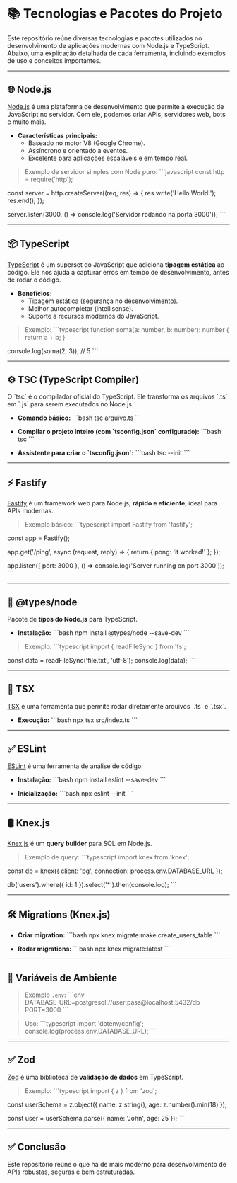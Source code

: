 
# 📚 Tecnologias e Pacotes do Projeto

Este repositório reúne diversas tecnologias e pacotes utilizados no desenvolvimento de aplicações modernas com Node.js e TypeScript. Abaixo, uma explicação detalhada de cada ferramenta, incluindo exemplos de uso e conceitos importantes.

---

## 🌐 Node.js

[Node.js](https://nodejs.org/) é uma plataforma de desenvolvimento que permite a execução de JavaScript no servidor. Com ele, podemos criar APIs, servidores web, bots e muito mais.

- **Características principais:**
  - Baseado no motor V8 (Google Chrome).
  - Assíncrono e orientado a eventos.
  - Excelente para aplicações escaláveis e em tempo real.

> Exemplo de servidor simples com Node puro:
\`\`\`javascript
const http = require('http');

const server = http.createServer((req, res) => {
  res.write('Hello World!');
  res.end();
});

server.listen(3000, () => console.log('Servidor rodando na porta 3000'));
\`\`\`

---

## 📦 TypeScript

[TypeScript](https://www.typescriptlang.org/) é um superset do JavaScript que adiciona **tipagem estática** ao código. Ele nos ajuda a capturar erros em tempo de desenvolvimento, antes de rodar o código.

- **Benefícios:**
  - Tipagem estática (segurança no desenvolvimento).
  - Melhor autocompletar (intellisense).
  - Suporte a recursos modernos do JavaScript.

> Exemplo:
\`\`\`typescript
function soma(a: number, b: number): number {
  return a + b;
}

console.log(soma(2, 3)); // 5
\`\`\`

---

## ⚙️ TSC (TypeScript Compiler)

O \`tsc\` é o compilador oficial do TypeScript. Ele transforma os arquivos \`.ts\` em \`.js\` para serem executados no Node.js.

- **Comando básico:**
\`\`\`bash
tsc arquivo.ts
\`\`\`

- **Compilar o projeto inteiro (com \`tsconfig.json\` configurado):**
\`\`\`bash
tsc
\`\`\`

- **Assistente para criar o \`tsconfig.json\`:**
\`\`\`bash
tsc --init
\`\`\`

---

## ⚡ Fastify

[Fastify](https://www.fastify.io/) é um framework web para Node.js, **rápido e eficiente**, ideal para APIs modernas.

> Exemplo básico:
\`\`\`typescript
import Fastify from 'fastify';

const app = Fastify();

app.get('/ping', async (request, reply) => {
  return { pong: 'it worked!' };
});

app.listen({ port: 3000 }, () => console.log('Server running on port 3000'));
\`\`\`

---

## 📜 @types/node

Pacote de **tipos do Node.js** para TypeScript.

- **Instalação:**
\`\`\`bash
npm install @types/node --save-dev
\`\`\`

> Exemplo:
\`\`\`typescript
import { readFileSync } from 'fs';

const data = readFileSync('file.txt', 'utf-8');
console.log(data);
\`\`\`

---

## 🚀 TSX

[TSX](https://www.npmjs.com/package/tsx) é uma ferramenta que permite rodar diretamente arquivos \`.ts\` e \`.tsx\`.

- **Execução:**
\`\`\`bash
npx tsx src/index.ts
\`\`\`

---

## ✅ ESLint

[ESLint](https://eslint.org/) é uma ferramenta de análise de código.

- **Instalação:**
\`\`\`bash
npm install eslint --save-dev
\`\`\`

- **Inicialização:**
\`\`\`bash
npx eslint --init
\`\`\`

---

## 🛢️ Knex.js

[Knex.js](https://knexjs.org/) é um **query builder** para SQL em Node.js.

> Exemplo de query:
\`\`\`typescript
import knex from 'knex';

const db = knex({
  client: 'pg',
  connection: process.env.DATABASE_URL
});

db('users').where({ id: 1 }).select('*').then(console.log);
\`\`\`

---

## 🛠️ Migrations (Knex.js)

- **Criar migration:**
\`\`\`bash
npx knex migrate:make create_users_table
\`\`\`

- **Rodar migrations:**
\`\`\`bash
npx knex migrate:latest
\`\`\`

---

## 🔐 Variáveis de Ambiente

> Exemplo `.env`:
\`\`\`env
DATABASE_URL=postgresql://user:pass@localhost:5432/db
PORT=3000
\`\`\`

> Uso:
\`\`\`typescript
import 'dotenv/config';
console.log(process.env.DATABASE_URL);
\`\`\`

---

## ✅ Zod

[Zod](https://zod.dev/) é uma biblioteca de **validação de dados** em TypeScript.

> Exemplo:
\`\`\`typescript
import { z } from 'zod';

const userSchema = z.object({
  name: z.string(),
  age: z.number().min(18)
});

const user = userSchema.parse({ name: 'John', age: 25 });
\`\`\`

---

## ✅ Conclusão

Este repositório reúne o que há de mais moderno para desenvolvimento de APIs robustas, seguras e bem estruturadas.
